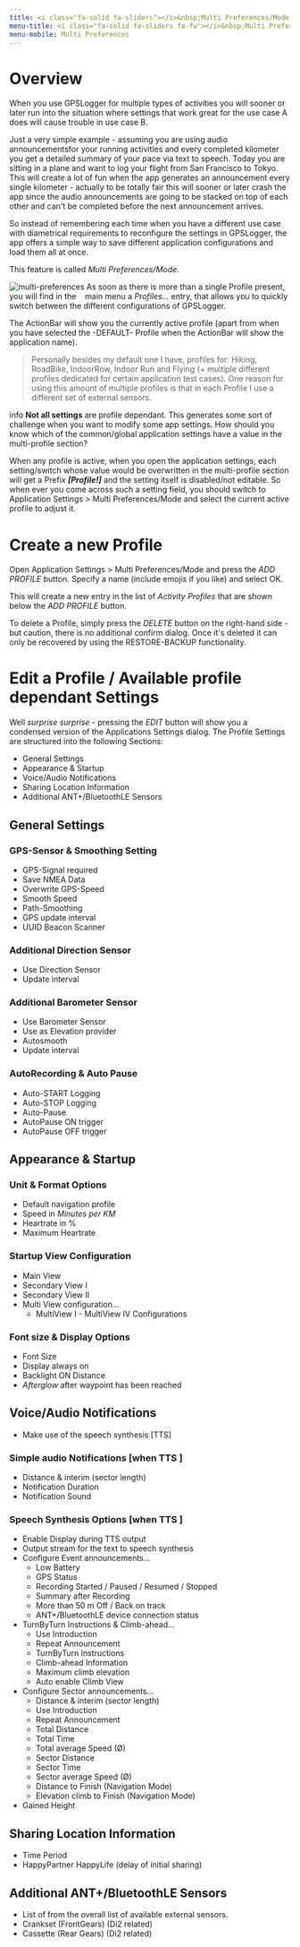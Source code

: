 ```yaml
---
title: <i class="fa-solid fa-sliders"></i>&nbsp;Multi Preferences/Mode
menu-title: <i class="fa-solid fa-sliders fa-fw"></i>&nbsp;Multi Preferences
menu-mobile: Multi Preferences
---
```


# Overview

When you use GPSLogger for multiple types of activities you will sooner or later run into the situation where settings
that work great for the use case A does will cause trouble in use case B.

Just a very simple example - assuming you are using audio announcementsfor your running activities and every
completed kilometer you get a detailed summary of your pace via text to speech. Today you are sitting in a plane and
want to log your flight from San Francisco to Tokyo. This will create a lot of fun when the app generates an announcement every
single kilometer - actually to be totally fair this will sooner or later crash the app since the audio
announcements are going to be stacked on top of each other and can't be completed before the next announcement arrives.

So instead of remembering each time when you have a different use case with diametrical requirements to reconfigure the
settings in GPSLogger, the app offers a simple way to save different application configurations and load them all at
once.

This feature is called _Multi Preferences/Mode_.

<span class="shot">![multi-preferences](/assets/img/gpsl/multiprefs.png)</span>
As soon as there is more than a single Profile present, you will find in the
 <i class="fa-solid fa-ellipsis-vertical"></i>  main menu a _Profiles..._ entry, that allows you to quickly switch
between the different configurations of GPSLogger.

The ActionBar will show you the currently active profile (apart from when you have selected the -DEFAULT- Profile when 
the ActionBar will show the application name).

> Personally besides my default one I have, profiles for: Hiking, RoadBike, IndoorRow, Indoor Run and Flying (+ multiple
> different profiles dedicated for certain application test cases).
> One reason for using this amount of multiple profiles is that in each Profile I use a different set of external
> sensors.  

<span class="material-icons fa-fw">info</span> **Not all settings** are profile dependant. This generates some sort of
challenge when you want to modify some app settings. How should you know which of the common/global application settings
have a value in the multi-profile section?

When any profile is active, when you open the application settings, each setting/switch whose value would be overwritten
in the multi-profile section will get a Prefix **_\[Profile!\]_** and the setting itself is disabled/not
editable. So when ever you come across such a setting field, you should switch to Application Settings > Multi
Preferences/Mode and select the current active profile to adjust it.

# Create a new Profile
Open Application Settings > Multi Preferences/Mode and press the _ADD PROFILE_ button. Specify a name (include emojis if
you like) and select OK.

This will create a new entry in the list of _Activity Profiles_ that are shown below the _ADD PROFILE_ button.

To delete a Profile, simply press the _DELETE_ button on the right-hand side - but caution, there is no additional
confirm dialog. Once it's deleted it can only be recovered by using the RESTORE-BACKUP functionality. 

# Edit a Profile / Available profile dependant Settings
Well _surprise_ _surprise_ - pressing the _EDIT_ button will show you a condensed version of the Applications Settings
dialog. The Profile Settings are structured into the following Sections:
- General Settings
- Appearance & Startup
- Voice/Audio Notifications
- Sharing Location Information
- Additional ANT+/BluetoothLE Sensors

## General Settings
### GPS-Sensor & Smoothing Setting
- <i class="fa-solid fa-toggle-on fa-fw"></i> GPS-Signal required
- <i class="fa-solid fa-toggle-on fa-fw"></i> Save NMEA Data
- <i class="fa-solid fa-toggle-on fa-fw"></i> Overwrite GPS-Speed
- <i class="fa-solid fa-toggle-on fa-fw"></i> Smooth Speed
- <i class="fa-solid fa-list fa-fw"></i> Path-Smoothing
- <i class="fa-solid fa-list fa-fw"></i> GPS update interval
- <i class="fa-solid fa-toggle-on fa-fw"></i> UUID Beacon Scanner

### Additional Direction Sensor 
- <i class="fa-solid fa-toggle-on fa-fw"></i> Use Direction Sensor
- <i class="fa-solid fa-list fa-fw"></i> Update interval

### Additional Barometer Sensor 
- <i class="fa-solid fa-toggle-on fa-fw"></i> Use Barometer Sensor 
- <i class="fa-solid fa-toggle-on fa-fw"></i> Use as Elevation provider
- <i class="fa-solid fa-toggle-on fa-fw"></i> Autosmooth
- <i class="fa-solid fa-list fa-fw"></i> Update interval

### AutoRecording & Auto Pause
- <i class="fa-solid fa-toggle-on fa-fw"></i> Auto-START Logging
- <i class="fa-solid fa-toggle-on fa-fw"></i> Auto-STOP Logging
- <i class="fa-solid fa-toggle-on fa-fw"></i> Auto-Pause
- <i class="fa-solid fa-list fa-fw"></i> AutoPause ON trigger
- <i class="fa-solid fa-list fa-fw"></i> AutoPause OFF trigger

## Appearance & Startup
### Unit & Format Options
- <i class="fa-solid fa-list fa-fw"></i> Default navigation profile
- <i class="fa-solid fa-square-check fa-fw"></i> Speed in _Minutes per KM_
- <i class="fa-solid fa-square-check fa-fw"></i> Heartrate in %
- <i class="fa-solid fa-square-pen fa-fw"></i> Maximum Heartrate 

### Startup View Configuration
- <i class="fa-solid fa-list fa-fw"></i> Main View
- <i class="fa-solid fa-list fa-fw"></i> Secondary View I
- <i class="fa-solid fa-list fa-fw"></i> Secondary View II
- <i class="fa-solid fa-star fa-fw"></i> Multi View configuration...
  - <i class="fa-solid fa-star fa-fw"></i> MultiView I - MultiView IV Configurations

### Font size & Display Options
- <i class="fa-solid fa-list fa-fw"></i> Font Size
- <i class="fa-solid fa-toggle-on fa-fw"></i> Display always on
- <i class="fa-solid fa-square-pen fa-fw"></i> Backlight ON Distance
- <i class="fa-solid fa-square-pen fa-fw"></i> _Afterglow_ after waypoint has been reached

## Voice/Audio Notifications
- <i class="fa-solid fa-list fa-fw"></i> Make use of the speech synthesis \[TTS\]
 
### Simple audio Notifications \[when TTS <i class="fa-solid fa-toggle-off"></i>\]
- <i class="fa-solid fa-square-pen fa-fw"></i> Distance & interim (sector length)
- <i class="fa-solid fa-list fa-fw"></i> Notification Duration
- <i class="fa-solid fa-list fa-fw"></i> Notification Sound

### Speech Synthesis Options \[when TTS <i class="fa-solid fa-toggle-on"></i>\]
- <i class="fa-solid fa-square-check fa-fw"></i> Enable Display during TTS output
- <i class="fa-solid fa-list fa-fw"></i> Output stream for the text to speech synthesis
- <i class="fa-solid fa-star fa-fw"></i> Configure Event announcements...
  - <i class="fa-solid fa-square-check fa-fw"></i> Low Battery
  - <i class="fa-solid fa-square-check fa-fw"></i> GPS Status
  - <i class="fa-solid fa-square-check fa-fw"></i> Recording Started / Paused / Resumed / Stopped
  - <i class="fa-solid fa-square-check fa-fw"></i> Summary after Recording
  - <i class="fa-solid fa-square-check fa-fw"></i> More than 50 m Off / Back on track
  - <i class="fa-solid fa-square-check fa-fw"></i> ANT+/BluetoothLE device connection status
- <i class="fa-solid fa-star fa-fw"></i> TurnByTurn Instructions & Climb-ahead... 
  - <i class="fa-solid fa-list fa-fw"></i> Use Introduction
  - <i class="fa-solid fa-toggle-on fa-fw"></i> Repeat Announcement
  - <i class="fa-solid fa-toggle-on fa-fw"></i> TurnByTurn Instructions
  - <i class="fa-solid fa-toggle-on fa-fw"></i> Climb-ahead Information
  - <i class="fa-solid fa-square-pen fa-fw"></i> Maximum climb elevation
  - <i class="fa-solid fa-list fa-fw"></i> Auto enable Climb View
- <i class="fa-solid fa-star fa-fw"></i> Configure Sector announcements...
  - <i class="fa-solid fa-square-pen fa-fw"></i> Distance & interim (sector length)
  - <i class="fa-solid fa-list fa-fw"></i> Use Introduction
  - <i class="fa-solid fa-toggle-on fa-fw"></i> Repeat Announcement
  - <i class="fa-solid fa-square-check fa-fw"></i> Total Distance
  - <i class="fa-solid fa-square-check fa-fw"></i> Total Time
  - <i class="fa-solid fa-square-check fa-fw"></i> Total average Speed (Ø)
  - <i class="fa-solid fa-square-check fa-fw"></i> Sector Distance
  - <i class="fa-solid fa-square-check fa-fw"></i> Sector Time
  - <i class="fa-solid fa-square-check fa-fw"></i> Sector average Speed (Ø)
  - <i class="fa-solid fa-square-check fa-fw"></i> Distance to Finish (Navigation Mode)
  - <i class="fa-solid fa-square-check fa-fw"></i> Elevation climb to Finish (Navigation Mode)
- <i class="fa-solid fa-square-pen fa-fw"></i> Gained Height

## Sharing Location Information
- <i class="fa-solid fa-list fa-fw"></i> Time Period 
- <i class="fa-solid fa-list fa-fw"></i> HappyPartner HappyLife (delay of initial sharing)
 
## Additional ANT+/BluetoothLE Sensors
- List of <i class="fa-solid fa-square-check fa-fw"></i> from the overall list of available external sensors.
- <i class="fa-solid fa-list fa-fw"></i> Crankset (FrontGears) (Di2 related)
- <i class="fa-solid fa-list fa-fw"></i> Cassette (Rear Gears) (Di2 related)

